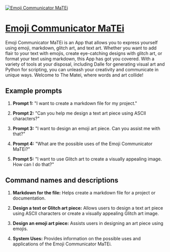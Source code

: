 [![Emoji Communicator MaTEi](https://files.oaiusercontent.com/file-aNzoFnMyXUUW8qTFBPd1zGU8?se=2123-10-17T03%3A28%3A40Z&sp=r&sv=2021-08-06&sr=b&rscc=max-age%3D31536000%2C%20immutable&rscd=attachment%3B%20filename%3Dc6d8c18e-0dd1-4018-bdda-e52fced30ada.png&sig=uMIlEcYxPPrGF5EdLzjYSMistfacKigCzQ0mA2p0pFI%3D)](https://chat.openai.com/g/g-1LEsJHe9y-emoji-communicator-matei)

# [Emoji Communicator MaTEi](https://chat.openai.com/g/g-1LEsJHe9y-emoji-communicator-matei)

Emoji Communicator MaTEi is an App that allows you to express yourself using emoji, markdown, glitch art, and text art. Whether you want to add flair to your text with emojis, create eye-catching designs with glitch art, or format your text using markdown, this App has got you covered. With a variety of tools at your disposal, including Dalle for generating visual art and Python for scripting, you can unleash your creativity and communicate in unique ways. Welcome to The Matei, where words and art collide!

## Example prompts

1. **Prompt 1:** "I want to create a markdown file for my project."

2. **Prompt 2:** "Can you help me design a text art piece using ASCII characters?"

3. **Prompt 3:** "I want to design an emoji art piece. Can you assist me with that?"

4. **Prompt 4:** "What are the possible uses of the Emoji Communicator MaTEi?"

5. **Prompt 5:** "I want to use Glitch art to create a visually appealing image. How can I do that?"

## Command names and descriptions

1. **Markdown for the file:** Helps create a markdown file for a project or documentation.

2. **Design a text or Glitch art piece:** Allows users to design a text art piece using ASCII characters or create a visually appealing Glitch art image.

3. **Design an emoji art piece:** Assists users in designing an art piece using emojis.

4. **System Uses:** Provides information on the possible uses and applications of the Emoji Communicator MaTEi.